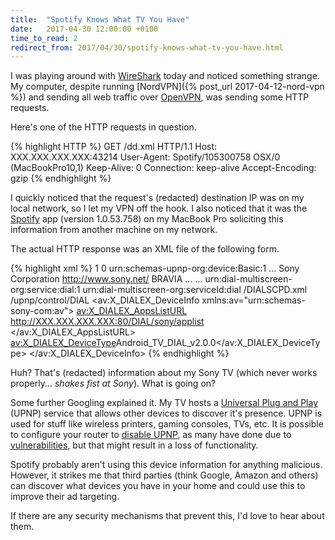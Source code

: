 ```yaml
---
title:  "Spotify Knows What TV You Have"
date:   2017-04-30 12:00:00 +0100
time_to_read: 2
redirect_from: 2017/04/30/spotify-knows-what-tv-you-have.html
---
```


I was playing around with [WireShark](https://www.wireshark.org/) today and noticed something strange. My computer, despite running [NordVPN]({% post_url 2017-04-12-nord-vpn %}) and sending all web traffic over [OpenVPN](https://en.wikipedia.org/wiki/OpenVPN), was sending some HTTP requests.

Here's one of the HTTP requests in question.

{% highlight HTTP %}
GET /dd.xml HTTP/1.1
Host: XXX.XXX.XXX.XXX:43214
User-Agent: Spotify/105300758 OSX/0 (MacBookPro10,1)
Keep-Alive: 0
Connection: keep-alive
Accept-Encoding: gzip
{% endhighlight %}

I quickly noticed that the request's (redacted) destination IP was on my local network, so I let my VPN off the hook. I also noticed that it was the [Spotify](https://www.spotify.com/uk/) app (version 1.0.53.758) on my MacBook Pro soliciting this information from another machine on my network.

The actual HTTP response was an XML file of the following form.

{% highlight xml %}
<root xmlns="urn:schemas-upnp-org:device-1-0">
  <specVersion>
    <major>1</major>
    <minor>0</minor>
  </specVersion>
  <device>
    <deviceType>urn:schemas-upnp-org:device:Basic:1</deviceType>
    <friendlyName>...</friendlyName>
    <manufacturer>Sony Corporation</manufacturer>
    <manufacturerURL>http://www.sony.net/</manufacturerURL>
    <modelDescription>BRAVIA</modelDescription>
    <modelName>...</modelName>
    <UDN>...</UDN>
    <serviceList>
      <service>
      <serviceType>urn:dial-multiscreen-org:service:dial:1</serviceType>
      <serviceId>urn:dial-multiscreen-org:serviceId:dial</serviceId>
      <SCPDURL>/DIALSCPD.xml</SCPDURL>
      <controlURL>/upnp/control/DIAL</controlURL>
      <eventSubURL/>
      </service>
    </serviceList>
    <av:X_DIALEX_DeviceInfo xmlns:av="urn:schemas-sony-com:av">
      <av:X_DIALEX_AppsListURL>
        http://XXX.XXX.XXX.XXX:80/DIAL/sony/applist
      </av:X_DIALEX_AppsListURL>
      <av:X_DIALEX_DeviceType>Android_TV_DIAL_v2.0.0</av:X_DIALEX_DeviceType>
    </av:X_DIALEX_DeviceInfo>
  </device>
</root>
{% endhighlight %}

Huh? That's (redacted) information about my Sony TV (which never works properly... *shakes fist at Sony*). What is going on?

Some further Googling explained it. My TV hosts a [Universal Plug and Play](https://en.wikipedia.org/wiki/Universal_Plug_and_Play) (UPNP) service that allows other devices to discover it's presence. UPNP is used for stuff like wireless printers, gaming consoles, TVs, etc. It is possible to configure your router to [disable UPNP](https://www.forbes.com/sites/andygreenberg/2013/01/29/disable-a-protocol-called-upnp-on-your-router-now-to-avoid-a-serious-set-of-security-bugs/#5087d0a976b4), as many have done due to [vulnerabilities](https://en.wikipedia.org/wiki/Universal_Plug_and_Play#Problems_with_UPnP), but that might result in a loss of functionality.

Spotify probably aren't using this device information for anything malicious. However, it strikes me that third parties (think Google, Amazon and others) can discover what devices you have in your home and could use this to improve their ad targeting.

If there are any security mechanisms that prevent this, I'd love to hear about them.
